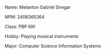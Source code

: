 Name: Melanton Gabriel Siregar

NPM: 2406365364

Class: PBP KKI

Hobby: Playing musical instruments

Major: Computer Science Information Systems